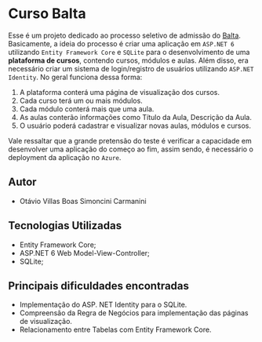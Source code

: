 # Curso Balta

Esse é um projeto dedicado ao processo seletivo de admissão do [Balta](https://balta.io). Basicamente, a ideia do processo é criar uma aplicação em `ASP.NET 6` utilizando `Entity Framework Core` e `SQLite` para o desenvolvimento de uma **plataforma de cursos**, contendo cursos, módulos e aulas. Além disso, era necessário criar um sistema de login/registro de usuários utilizando `ASP.NET Identity`. No geral funciona dessa forma:

1. A plataforma conterá uma página de visualização dos cursos.
2. Cada curso terá um ou mais módulos.
3. Cada módulo conterá mais que uma aula.
4. As aulas conterão informações como Título da Aula, Descrição da Aula.
5. O usuário poderá cadastrar e visualizar novas aulas, módulos e cursos.

Vale ressaltar que a grande pretensão do teste é verificar a capacidade em desenvolver uma aplicação do começo ao fim, assim sendo, é necessário o deployment da aplicação no `Azure`.

## Autor
- Otávio Villas Boas Simoncini Carmanini

## Tecnologias Utilizadas
- Entity Framework Core;
- ASP.NET 6 Web Model-View-Controller;
- SQLite;

## Principais dificuldades encontradas

- Implementação do ASP. NET Identity para o SQLite.
- Compreensão da Regra de Negócios para implementação das páginas de visualização.
- Relacionamento entre Tabelas com Entity Framework Core.